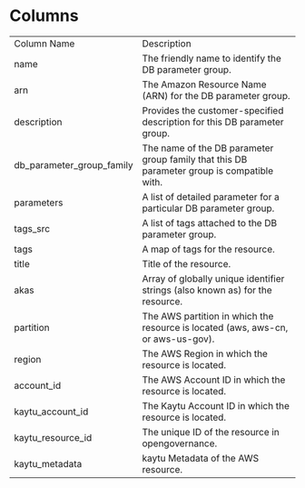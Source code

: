# Columns  

<table>
	<tr><td>Column Name</td><td>Description</td></tr>
	<tr><td>name</td><td>The friendly name to identify the DB parameter group.</td></tr>
	<tr><td>arn</td><td>The Amazon Resource Name (ARN) for the DB parameter group.</td></tr>
	<tr><td>description</td><td>Provides the customer-specified description for this DB parameter group.</td></tr>
	<tr><td>db_parameter_group_family</td><td>The name of the DB parameter group family that this DB parameter group is compatible with.</td></tr>
	<tr><td>parameters</td><td>A list of detailed parameter for a particular DB parameter group.</td></tr>
	<tr><td>tags_src</td><td>A list of tags attached to the DB parameter group.</td></tr>
	<tr><td>tags</td><td>A map of tags for the resource.</td></tr>
	<tr><td>title</td><td>Title of the resource.</td></tr>
	<tr><td>akas</td><td>Array of globally unique identifier strings (also known as) for the resource.</td></tr>
	<tr><td>partition</td><td>The AWS partition in which the resource is located (aws, aws-cn, or aws-us-gov).</td></tr>
	<tr><td>region</td><td>The AWS Region in which the resource is located.</td></tr>
	<tr><td>account_id</td><td>The AWS Account ID in which the resource is located.</td></tr>
	<tr><td>kaytu_account_id</td><td>The Kaytu Account ID in which the resource is located.</td></tr>
	<tr><td>kaytu_resource_id</td><td>The unique ID of the resource in opengovernance.</td></tr>
	<tr><td>kaytu_metadata</td><td>kaytu Metadata of the AWS resource.</td></tr>
</table>
